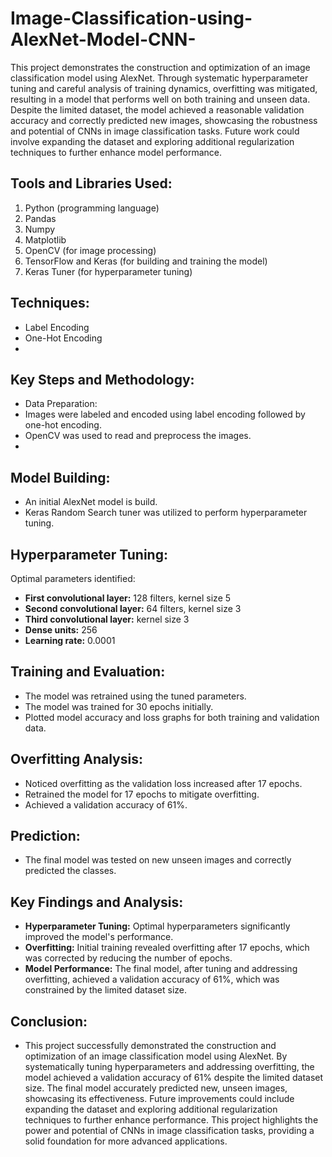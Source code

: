 # Image-Classification-using-AlexNet-Model-CNN-

This project demonstrates the construction and optimization of an image classification model using AlexNet. Through systematic hyperparameter tuning and careful analysis of training dynamics, overfitting was mitigated, resulting in a model that performs well on both training and unseen data. Despite the limited dataset, the model achieved a reasonable validation accuracy and correctly predicted new images, showcasing the robustness and potential of CNNs in image classification tasks. Future work could involve expanding the dataset and exploring additional regularization techniques to further enhance model performance.

## Tools and Libraries Used:
1. Python (programming language)
2. Pandas
3. Numpy
4. Matplotlib
5. OpenCV (for image processing)
6. TensorFlow and Keras (for building and training the model)
7. Keras Tuner (for hyperparameter tuning)
 
## Techniques:
 * Label Encoding
 * One-Hot Encoding
 *  
## Key Steps and Methodology:

 * Data Preparation:
 * Images were labeled and encoded using label encoding followed by one-hot encoding.
 * OpenCV was used to read and preprocess the images.
 * 
## Model Building:

* An initial AlexNet model is build.
* Keras Random Search tuner was utilized to perform hyperparameter tuning.

## Hyperparameter Tuning:

Optimal parameters identified:

* **First convolutional layer:** 128 filters, kernel size 5
* **Second convolutional layer:** 64 filters, kernel size 3
* **Third convolutional layer:** kernel size 3
* **Dense units:** 256
* **Learning rate:** 0.0001
  
## Training and Evaluation:

 * The model was retrained using the tuned parameters.
 * The model was trained for 30 epochs initially.
 * Plotted model accuracy and loss graphs for both training and validation data.

## Overfitting Analysis:

* Noticed overfitting as the validation loss increased after 17 epochs.
* Retrained the model for 17 epochs to mitigate overfitting.
* Achieved a validation accuracy of 61%.

## Prediction:

* The final model was tested on new unseen images and correctly predicted the classes.

## Key Findings and Analysis:

* **Hyperparameter Tuning:** Optimal hyperparameters significantly improved the model's performance.
* **Overfitting:** Initial training revealed overfitting after 17 epochs, which was corrected by reducing the number of epochs.
* **Model Performance:** The final model, after tuning and addressing overfitting, achieved a validation accuracy of 61%, which was constrained by the limited dataset size.

## Conclusion:

* This project successfully demonstrated the construction and optimization of an image classification model using AlexNet. By systematically tuning hyperparameters and addressing overfitting, the model achieved a validation accuracy of 61% despite the limited dataset size. The final model accurately predicted new, unseen images, showcasing its effectiveness. Future improvements could include expanding the dataset and exploring additional regularization techniques to further enhance performance. This project highlights the power and potential of CNNs in image classification tasks, providing a solid foundation for more advanced applications.

